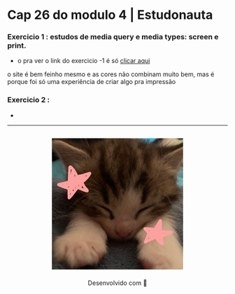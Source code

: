 # Cap 26 do modulo 4 | Estudonauta

### Exercicio 1 : estudos de media query e media types: screen e print. 

  * o pra ver o link do exercicio -1 é só [clicar aqui](https://media-queries-estudonauta.netlify.app/)

o site é bem feinho mesmo e as cores não combinam muito bem, mas é porque foi só uma experiência de criar algo pra impressão

### Exercicio 2 :
* 

---
<h2 align="center">
  <img src="../../img/catzinho.jpg" width="300">
</h2>
<p align="center">
Desenvolvido com 🧡
</p>